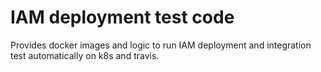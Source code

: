 # IAM deployment test code 

Provides docker images and logic to run IAM deployment and integration
test automatically on k8s and travis.

